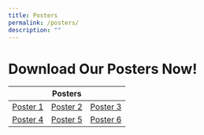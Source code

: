 ```yaml
---
title: Posters
permalink: /posters/
description: ""
---
```

# Download Our Posters Now!

|  | Posters |  |
| -------- | -------- | -------- |
| [Poster 1](/files/TEST.pdf)     | [Poster 2](/files/TEST.pdf)     | [Poster 3](/files/TEST.pdf)     |
| [Poster 4](/files/TEST.pdf)     | [Poster 5](/files/TEST.pdf)     | [Poster 6](/files/TEST.pdf)     |
